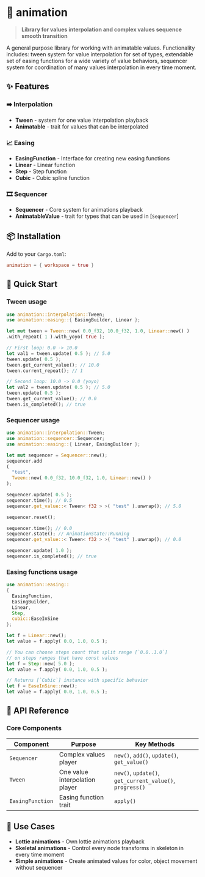 # 🏃 animation

> **Library for values interpolation and complex values sequence smooth transition**

A general purpose library for working with animatable values. Functionality includes: tween system for value interpolation for set of types, extendable set of easing functions for a wide variety of value behaviors, sequencer system for coordination of many values interpolation in every time moment.

## ✨ Features

### ➡️ **Interpolation**
- **Tween** - system for one value interpolation playback
- **Animatable** - trait for values that can be interpolated

### 📈 **Easing**
- **EasingFunction** - Interface for creating new easing functions
- **Linear** - Linear function
- **Step** - Step function
- **Cubic** - Cubic spline function

### 🎞️ **Sequencer**
- **Sequencer** - Core system for animations playback
- **AnimatableValue** - trait for types that can be used in [`Sequencer`]

## 📦 Installation

Add to your `Cargo.toml`:
```toml
animation = { workspace = true }
```

## 🚀 Quick Start

### Tween usage

```rust
use animation::interpolation::Tween;
use animation::easing::{ EasingBuilder, Linear };

let mut tween = Tween::new( 0.0_f32, 10.0_f32, 1.0, Linear::new() )
.with_repeat( 1 ).with_yoyo( true );

// First loop: 0.0 -> 10.0
let val1 = tween.update( 0.5 ); // 5.0
tween.update( 0.5 );
tween.get_current_value(); // 10.0
tween.current_repeat(); // 1

// Second loop: 10.0 -> 0.0 (yoyo)
let val2 = tween.update( 0.5 ); // 5.0
tween.update( 0.5 );
tween.get_current_value(); // 0.0
tween.is_completed(); // true
```

### Sequencer usage

```rust
use animation::interpolation::Tween;
use animation::sequencer::Sequencer;
use animation::easing::{ Linear, EasingBuilder };

let mut sequencer = Sequencer::new();
sequencer.add
(
  "test",
  Tween::new( 0.0_f32, 10.0_f32, 1.0, Linear::new() )
);

sequencer.update( 0.5 );
sequencer.time(); // 0.5
sequencer.get_value::< Tween< f32 > >( "test" ).unwrap(); // 5.0

sequencer.reset();

sequencer.time(); // 0.0
sequencer.state(); // AnimationState::Running
sequencer.get_value::< Tween< f32 > >( "test" ).unwrap(); // 0.0

sequencer.update( 1.0 );
sequencer.is_completed(); // true
```

### Easing functions usage

```rust
use animation::easing::
{
  EasingFunction,
  EasingBuilder,
  Linear,
  Step,
  cubic::EaseInSine
};

let f = Linear::new();
let value = f.apply( 0.0, 1.0, 0.5 );

// You can choose steps count that split range [`0.0..1.0`]
// on steps ranges that have const values
let f = Step::new( 5.0 );
let value = f.apply( 0.0, 1.0, 0.5 );

// Returns [`Cubic`] instance with specific behavior
let f = EaseInSine::new();
let value = f.apply( 0.0, 1.0, 0.5 );
```

## 📖 API Reference

### Core Components

| Component | Purpose | Key Methods |
|-----------|---------|-------------|
| `Sequencer` | Complex values player | `new()`, `add()`, `update()`, `get_value()` |
| `Tween` | One value interpolation player | `new()`, `update()`, `get_current_value()`, `progress()` |
| `EasingFunction` | Easing function trait | `apply()` |

## 🎯 Use Cases

- **Lottie animations** - Own lottie animations playback
- **Skeletal animations** - Control every node transforms in skeleton in every time moment
- **Simple animations** - Create animated values for color, object movement without sequencer
